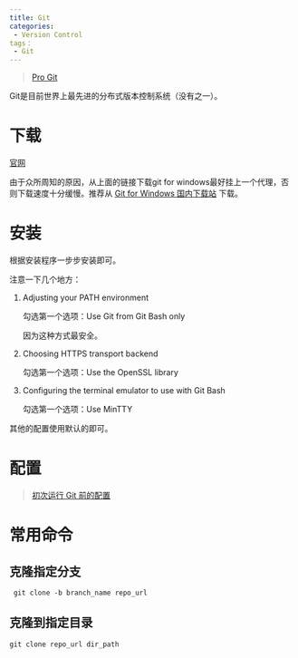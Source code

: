 ```yaml
---
title: Git
categories:
 - Version Control
tags：
 - Git
---
```


> [Pro Git](https://git-scm.com/book/zh/v2)

Git是目前世界上最先进的分布式版本控制系统（没有之一）。

<!-- more -->

# 下载

[官网](https://git-scm.com/)

由于众所周知的原因，从上面的链接下载git for windows最好挂上一个代理，否则下载速度十分缓慢。推荐从 [Git for Windows 国内下载站](https://github.com/waylau/git-for-win) 下载。

# 安装

根据安装程序一步步安装即可。

注意一下几个地方：

1. Adjusting your PATH environment

   勾选第一个选项：Use Git from Git Bash only

   因为这种方式最安全。

2. Choosing HTTPS transport backend

   勾选第一个选项：Use the OpenSSL library

3. Configuring the terminal emulator to use with Git Bash

   勾选第一个选项：Use MinTTY

其他的配置使用默认的即可。

# 配置

> [初次运行 Git 前的配置](https://git-scm.com/book/zh/v1/%E8%B5%B7%E6%AD%A5-%E5%88%9D%E6%AC%A1%E8%BF%90%E8%A1%8C-Git-%E5%89%8D%E7%9A%84%E9%85%8D%E7%BD%AE)

# 常用命令

## 克隆指定分支

` git clone -b branch_name repo_url`

## 克隆到指定目录

`git clone repo_url dir_path`

